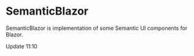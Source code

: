 # SemanticBlazor
SemanticBlazor is implementation of some Semantic UI components for Blazor.

Update 11:10
